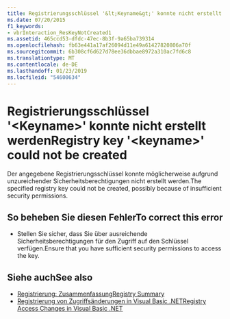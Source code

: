 ```yaml
---
title: Registrierungsschlüssel '&lt;Keyname&gt;' konnte nicht erstellt werden
ms.date: 07/20/2015
f1_keywords:
- vbrInteraction_ResKeyNotCreated1
ms.assetid: 465ccd53-dfdc-47ec-8b3f-9a65ba739314
ms.openlocfilehash: fb63e441a17af26094d11e49a61427820806a70f
ms.sourcegitcommit: 6b308cf6d627d78ee36dbbae8972a310ac7fd6c8
ms.translationtype: MT
ms.contentlocale: de-DE
ms.lasthandoff: 01/23/2019
ms.locfileid: "54600634"
---
```

# <a name="registry-key-ltkeynamegt-could-not-be-created"></a><span data-ttu-id="97094-102">Registrierungsschlüssel '&lt;Keyname&gt;' konnte nicht erstellt werden</span><span class="sxs-lookup"><span data-stu-id="97094-102">Registry key '&lt;keyname&gt;' could not be created</span></span>
<span data-ttu-id="97094-103">Der angegebene Registrierungsschlüssel konnte möglicherweise aufgrund unzureichender Sicherheitsberechtigungen nicht erstellt werden.</span><span class="sxs-lookup"><span data-stu-id="97094-103">The specified registry key could not be created, possibly because of insufficient security permissions.</span></span>  
  
## <a name="to-correct-this-error"></a><span data-ttu-id="97094-104">So beheben Sie diesen Fehler</span><span class="sxs-lookup"><span data-stu-id="97094-104">To correct this error</span></span>  
  
-   <span data-ttu-id="97094-105">Stellen Sie sicher, dass Sie über ausreichende Sicherheitsberechtigungen für den Zugriff auf den Schlüssel verfügen.</span><span class="sxs-lookup"><span data-stu-id="97094-105">Ensure that you have sufficient security permissions to access the key.</span></span>  
  
## <a name="see-also"></a><span data-ttu-id="97094-106">Siehe auch</span><span class="sxs-lookup"><span data-stu-id="97094-106">See also</span></span>
- [<span data-ttu-id="97094-107">Registrierung: Zusammenfassung</span><span class="sxs-lookup"><span data-stu-id="97094-107">Registry Summary</span></span>](../../visual-basic/language-reference/keywords/registry-summary.md)
- [<span data-ttu-id="97094-108">Registrierung von Zugriffsänderungen in Visual Basic .NET</span><span class="sxs-lookup"><span data-stu-id="97094-108">Registry Access Changes in Visual Basic .NET</span></span>](https://msdn.microsoft.com/library/b58f7687-f4db-448a-a865-07f62fd16fb2)
